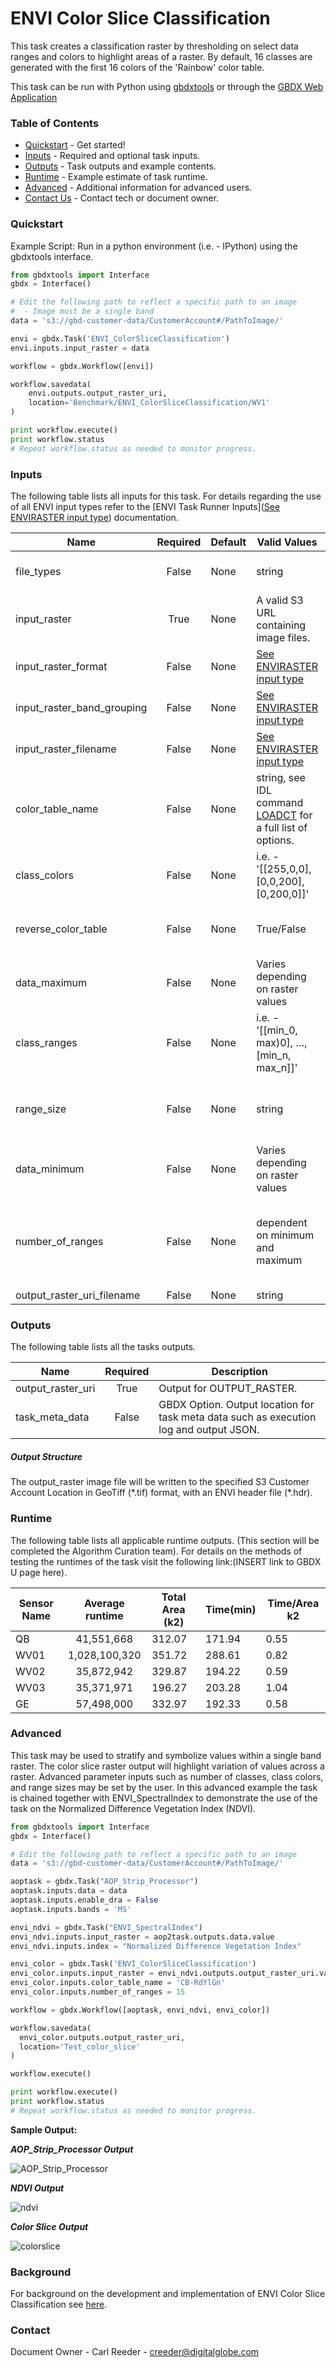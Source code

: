# ENVI Color Slice Classification

This task creates a classification raster by thresholding on select data ranges and colors to highlight areas of a raster.  By default, 16 classes are generated with the first 16 colors of the 'Rainbow' color table.

This task can be run with Python using [gbdxtools](https://github.com/DigitalGlobe/gbdxtools) or through the [GBDX Web Application](https://gbdx.geobigdata.io/materials/)

### Table of Contents

- [Quickstart](#quickstart) - Get started!
- [Inputs](#inputs) - Required and optional task inputs.
- [Outputs](#outputs) - Task outputs and example contents.
- [Runtime](#runtime) - Example estimate of task runtime.
- [Advanced](#advanced) - Additional information for advanced users.
- [Contact Us](#contact-us) - Contact tech or document owner.



### Quickstart

Example Script: Run in a python environment (i.e. - IPython) using the gbdxtools interface.

```python
from gbdxtools import Interface
gbdx = Interface()

# Edit the following path to reflect a specific path to an image
#  - Image must be a single band
data = 's3://gbd-customer-data/CustomerAccount#/PathToImage/'

envi = gbdx.Task('ENVI_ColorSliceClassification')
envi.inputs.input_raster = data

workflow = gbdx.Workflow([envi])

workflow.savedata(
    envi.outputs.output_raster_uri, 
    location='Benchmark/ENVI_ColorSliceClassification/WV1'
)

print workflow.execute()
print workflow.status
# Repeat workflow.status as needed to monitor progress.
```



### Inputs

The following table lists all inputs for this task. For details regarding the use of all ENVI input types refer to the [ENVI Task Runner Inputs]([See ENVIRASTER input type](https://github.com/TDG-Platform/docs/blob/master/ENVI_Task_Runner_Inputs.md)) documentation.

| Name                       | Required | Default | Valid Values                             | Description                              |
| -------------------------- | :------: | ------- | ---------------------------------------- | ---------------------------------------- |
| file_types                 |  False   | None    | string                                   | GBDX Option. Comma separated list of permitted file type extensions. Use this to filter input files -- Value Type: STRING |
| input_raster               |   True   | None    | A valid S3 URL containing image files.   | Specify a raster from which to run the task. -- Value Type: ENVIRASTER |
| input_raster_format        |  False   | None    | [See ENVIRASTER input type](https://github.com/TDG-Platform/docs/blob/master/ENVI_Task_Runner_Inputs.md) | Provide the format of the image, for example: landsat-8. -- Value Type: STRING |
| input_raster_band_grouping |  False   | None    | [See ENVIRASTER input type](https://github.com/TDG-Platform/docs/blob/master/ENVI_Task_Runner_Inputs.md) | Provide the name of the band grouping to be used in the task, ie - panchromatic. -- Value Type: STRING |
| input_raster_filename      |  False   | None    | [See ENVIRASTER input type](https://github.com/TDG-Platform/docs/blob/master/ENVI_Task_Runner_Inputs.md) | Provide the explicit relative raster filename that ENVI will open. This overrides any file lookup in the task runner. -- Value Type: STRING |
| color_table_name           |  False   | None    | string, see IDL command [LOADCT](http://www.harrisgeospatial.com/docs/loadct_procedure.html) for a full list of options. | Specify a string with the name of an IDL color table.  The default value is Rainbow.  Issue the following IDL command to find valid strings: LOADCT. -- Value Type: STRING |
| class_colors               |  False   | None    | i.e. - '[[255,0,0], [0,0,200], [0,200,0]]' | Specify a (3,n) byte array with the RGB colors for the given ranges, where n is the number of classes.  Use this property in conjunction with CLASS_RANGES. -- Value Type: BYTE[3, *] |
| reverse_color_table        |  False   | None    | True/False                               | Set this property to reverse the color table.  Use this property in conjunction with COLOR_TABLE_NAME property. The options are true or false. -- Value Type: BOOL |
| data_maximum               |  False   | None    | Varies depending on raster values        | Specify the maximum value used to calculate data ranges with NUMBER_OF_RANGES.  If this is not set, then the largest value in the INPUT_RASTER band is used. -- Value Type: DOUBLE |
| class_ranges               |  False   | None    | i.e. - '[[min_0, max)0], …, [min_n, max_n]]' | Specify a (2,n) array of color slice ranges, where n is the number of classes.  In each array element, specify the minimum and maximum data value for the class. -- Value Type: DOUBLE |
| range_size                 |  False   | None    | string                                   | Specify the width of each data range to create.  The NUMBER_OF_RANGES is used in conjunction with RANGE_SIZE.  Any data above DATA_MINIMUM+NUMBER_OF_RANGES*RANGE_SIZE will not be classified.  -- Value Type: DOUBLE |
| data_minimum               |  False   | None    | Varies depending on raster values        | Specify the minimum value used to calculate data ranges with NUMBER_OF_RANGES or RANGE_SIZE.  If this is not set, then the smallest value in the INPUT_RASTER band is used. -- Value Type: DOUBLE |
| number_of_ranges           |  False   | None    | dependent on minimum and maximum         | Specify the number of data ranges to create.  If RANGE_SIZE is specified, then the ranges are each that width, starting at DATA_MINIMUM and ending at DATA_MINIMUM+NUMBER_OF_RANGES*RANGE_SIZE.  If RANGE_SIZE is not specified, then the ranges are equal width between DATA_MINIMUM and DATA_MAXIMUM. -- Value Type: UINT |
| output_raster_uri_filename |  False   | None    | string                                   | Output OUTPUT_RASTER. -- Value Type: ENVIURI |



### Outputs

The following table lists all the tasks outputs.

| Name              | Required | Description                              |
| ----------------- | :------: | ---------------------------------------- |
| output_raster_uri |   True   | Output for OUTPUT_RASTER.                |
| task_meta_data    |  False   | GBDX Option. Output location for task meta data such as execution log and output JSON. |



##### Output Structure

The output_raster image file will be written to the specified S3 Customer Account Location in GeoTiff (\*.tif) format, with an ENVI header file (\*.hdr).



### Runtime

The following table lists all applicable runtime outputs. (This section will be completed the Algorithm Curation team). For details on the methods of testing the runtimes of the task visit the following link:(INSERT link to GBDX U page here).

| Sensor Name | Average runtime | Total Area (k2) | Time(min) | Time/Area k2 |
| ----------- | :-------------: | --------------- | --------- | ------------ |
| QB          |   41,551,668    | 312.07          | 171.94    | 0.55         |
| WV01        |  1,028,100,320  | 351.72          | 288.61    | 0.82         |
| WV02        |   35,872,942    | 329.87          | 194.22    | 0.59         |
| WV03        |   35,371,971    | 196.27          | 203.28    | 1.04         |
| GE          |   57,498,000    | 332.97          | 192.33    | 0.58         |



### Advanced
This task may be used to stratify and symbolize values within a single band raster.  The color slice raster output will highlight variation of values across a raster. Advanced parameter inputs such as number of classes, class colors, and range sizes may be set by the user.  In this advanced example the task is chained together with ENVI_SpectralIndex to demonstrate the use of the task on the Normalized Difference Vegetation Index (NDVI).  

```python
from gbdxtools import Interface
gbdx = Interface()

# Edit the following path to reflect a specific path to an image
data = 's3://gbd-customer-data/CustomerAccount#/PathToImage/'

aoptask = gbdx.Task("AOP_Strip_Processor") 
aoptask.inputs.data = data
aoptask.inputs.enable_dra = False
aoptask.inputs.bands = 'MS'

envi_ndvi = gbdx.Task("ENVI_SpectralIndex")
envi_ndvi.inputs.input_raster = aop2task.outputs.data.value
envi_ndvi.inputs.index = "Normalized Difference Vegetation Index"

envi_color = gbdx.Task('ENVI_ColorSliceClassification') 
envi_color.inputs.input_raster = envi_ndvi.outputs.output_raster_uri.value
envi_color.inputs.color_table_name = 'CB-RdYlGn'
envi_color.inputs.number_of_ranges = 15

workflow = gbdx.Workflow([aoptask, envi_ndvi, envi_color])

workflow.savedata(
  envi_color.outputs.output_raster_uri,
  location='Test_color_slice'
)

workflow.execute()

print workflow.execute()
print workflow.status
# Repeat workflow.status as needed to monitor progress.
```

**Sample Output:**

***AOP_Strip_Processor Output***

![AOP_Strip_Processor](colorslice_imgs/rgb.tiff)

***NDVI Output***

![ndvi](colorslice_imgs/ndvi.tiff)

***Color Slice Output***

![colorslice](colorslice_imgs/colorslice.tiff)


### Background
For background on the development and implementation of ENVI Color Slice Classification see [here](http://www.harrisgeospatial.com/docs/ENVIColorSliceClassificationTask.html).


### Contact
Document Owner - Carl Reeder - creeder@digitalglobe.com
